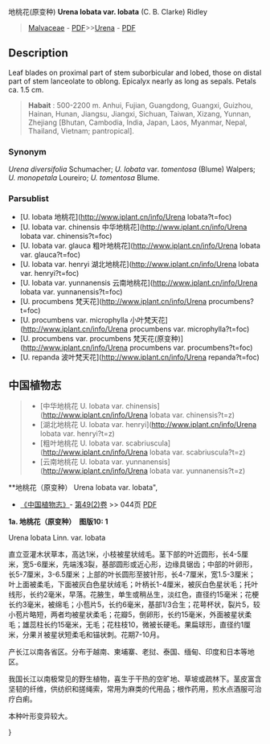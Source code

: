 地桃花(原变种) **Urena lobata var. lobata** (C. B. Clarke) Ridley

> [Malvaceae](http://www.iplant.cn/info/Malvaceae?t=foc) - [PDF](http://www.iplant.cn/foc/pdf/Malvaceae.pdf)>>[Urena](http://www.iplant.cn/info/Urena?t=foc) - [PDF](http://www.iplant.cn/foc/pdf/Urena.pdf)

## Description

Leaf blades on proximal part of stem suborbicular and lobed, those on distal part of stem lanceolate to oblong. Epicalyx nearly as long as sepals. Petals ca. 1.5 cm.

> **Habait** : 
>500-2200 m. Anhui, Fujian, Guangdong, Guangxi, Guizhou, Hainan, Hunan, Jiangsu, Jiangxi, Sichuan, Taiwan, Xizang, Yunnan, Zhejiang [Bhutan, Cambodia, India, Japan, Laos, Myanmar, Nepal, Thailand, Vietnam; pantropical].

### Synonym
*Urena diversifolia* Schumacher; *U. lobata* var. *tomentosa* (Blume) Walpers; *U. monopetala* Loureiro; *U. tomentosa* Blume.

### Parsublist

* [U.  lobata  地桃花](http://www.iplant.cn/info/Urena lobata?t=foc)
* [U.  lobata var. chinensis  中华地桃花](http://www.iplant.cn/info/Urena lobata var. chinensis?t=foc)
* [U.  lobata var. glauca  粗叶地桃花](http://www.iplant.cn/info/Urena lobata var. glauca?t=foc)
* [U.  lobata var. henryi  湖北地桃花](http://www.iplant.cn/info/Urena lobata var. henryi?t=foc)
* [U.  lobata var. yunnanensis  云南地桃花](http://www.iplant.cn/info/Urena lobata var. yunnanensis?t=foc)
* [U.  procumbens  梵天花](http://www.iplant.cn/info/Urena procumbens?t=foc)
* [U.  procumbens var. microphylla  小叶梵天花](http://www.iplant.cn/info/Urena procumbens var. microphylla?t=foc)
* [U.  procumbens var. procumbens  梵天花(原变种)](http://www.iplant.cn/info/Urena procumbens var. procumbens?t=foc)
* [U.  repanda  波叶梵天花](http://www.iplant.cn/info/Urena repanda?t=foc)

## 中国植物志

> * [中华地桃花  U.  lobata var. chinensis](http://www.iplant.cn/info/Urena lobata var. chinensis?t=z)
> * [湖北地桃花  U.  lobata var. henryi](http://www.iplant.cn/info/Urena lobata var. henryi?t=z)
> * [粗叶地桃花  U.  lobata var. scabriuscula](http://www.iplant.cn/info/Urena lobata var. scabriuscula?t=z)
> * [云南地桃花  U.  lobata var. yunnanensis](http://www.iplant.cn/info/Urena lobata var. yunnanensis?t=z)

**地桃花（原变种） Urena lobata var. lobata",

* [《中国植物志》](http://www.iplant.cn/frps)- [第49(2)卷](http://www.iplant.cn/frps/vol/49(2)) >> 044页 [PDF](http://www.iplant.cn/frps/pdf/49(2)/044.PDF)

**1a. 地桃花（原变种）　图版10: 1**

Urena lobata Linn. var. lobata

直立亚灌木状草本，高达1米，小枝被星状绒毛。茎下部的叶近圆形，长4-5厘米，宽5-6厘米，先端浅3裂，基部圆形或近心形，边缘具锯齿；中部的叶卵形，长5-7厘米，3-6.5厘米；上部的叶长圆形至披针形，长4-7厘米，宽1.5-3厘米；叶上面被柔毛，下面被灰白色星状绒毛；叶柄长1-4厘米，被灰白色星状毛；托叶线形，长约2毫米，早落。花腋生，单生或稍丛生，淡红色，直径约15毫米；花梗长约3毫米，被绵毛；小苞片5，长约6毫米，基部1/3合生；花萼杯状，裂片5，较小苞片略短，两者均被星状柔毛；花瓣5，倒卵形，长约15毫米，外面被星状柔毛；雄蕊柱长约15毫米，无毛；花柱枝10，微被长硬毛。果扁球形，直径约1厘米，分果爿被星状短柔毛和锚状刺。花期7-10月。

产长江以南各省区。分布于越南、柬埔寨、老挝、泰国、缅甸、印度和日本等地区。

我国长江以南极常见的野生植物，喜生于干热的空旷地、草坡或疏林下。茎皮富含坚韧的纤维，供纺织和搓绳索，常用为麻类的代用品；根作药用，煎水点酒服可治疗白痢。

本种叶形变异较大。

}